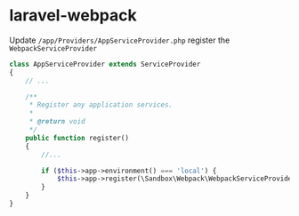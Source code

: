 # laravel-webpack


Update `/app/Providers/AppServiceProvider.php` register the `WebpackServiceProvider`

```php
class AppServiceProvider extends ServiceProvider
{
    // ...

    /**
     * Register any application services.
     *
     * @return void
     */
    public function register()
    {
        //...

        if ($this->app->environment() === 'local') {
            $this->app->register(\Sandbox\Webpack\WebpackServiceProvider::class);
        }
    }
}

```